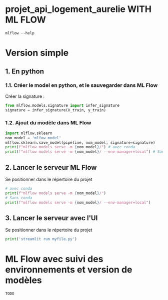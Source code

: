 # projet_api_logement_aurelie WITH ML FLOW

`mlflow --help`

# Version simple

## 1. En python
### 1.1. Créer le model en python, et le sauvegarder dans ML Flow 

Créer la signature :

```python
from mlflow.models.signature import infer_signature
signature = infer_signature(X_train, y_train)

```

### 1.2. Ajout du modèle dans ML Flow
```python
import mlflow.sklearn
nom_model = 'mlfow_model'
mlflow.sklearn.save_model(pipeline, nom_model, signature=signature)
print(f"mlflow models serve -m {nom_model}/") # avec conda
print(f"mlflow models serve -m {nom_model}/ --env-manager=local") # Sans conda
```

## 2. Lancer le serveur ML Flow

Se positionner dans le répertoire du projet

```python
# avec conda
print(f"mlflow models serve -m {nom_model}/") 
# Sans conda
print(f"mlflow models serve -m {nom_model}/ --env-manager=local") 
```

## 3. Lancer le serveur avec l'UI

Se positionner dans le répertoire du projet

```python
print('streamlit run myfile.py')
```

# ML Flow avec suivi des environnements et version de modèles

```python
TODO
```
